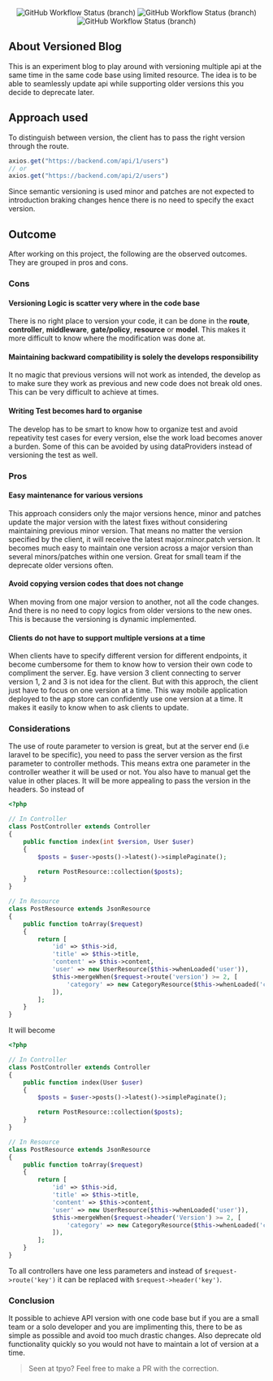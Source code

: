 <p align="center">
<img alt="GitHub Workflow Status (branch)" src="https://img.shields.io/github/workflow/status/CyberSai/versioned-blog/Laravel/main?label=main%20build">
<img alt="GitHub Workflow Status (branch)" src="https://img.shields.io/github/workflow/status/CyberSai/versioned-blog/Laravel/v1.x?label=v1.x%20build">
<img alt="GitHub Workflow Status (branch)" src="https://img.shields.io/github/workflow/status/CyberSai/versioned-blog/Laravel/v2.x?label=v2.x%20build">
</p>

## About Versioned Blog

This is an experiment blog to play around with versioning multiple api at the same time in the same code base using limited resource. The idea is to be able to seamlessly update api while supporting older versions this you decide to deprecate later.

## Approach used

To distinguish between version, the client has to pass the right version through the route.

```js
axios.get("https://backend.com/api/1/users")
// or
axios.get("https://backend.com/api/2/users")
```

Since semantic versioning is used minor and patches are not expected to introduction braking changes hence there is no need to specify the exact version.

## Outcome

After working on this project, the following are the observed outcomes. They are grouped in pros and cons. 

### Cons

#### Versioning Logic is scatter very where in the code base

There is no right place to version your code, it can be done in the **route**, **controller**, **middleware**, **gate/policy**, **resource** or **model**. This makes it more difficult to know where the modification was done at.

#### Maintaining backward compatibility is solely the develops responsibility

It no magic that previous versions will not work as intended, the develop as to make sure they work as previous and new code does not break old ones. This can be very difficult to achieve at times.

#### Writing Test becomes hard to organise

The develop has to be smart to know how to organize test and avoid repeativity test cases for every version, else the work load becomes  anover a burden. Some of this can be avoided by using dataProviders instead of versioning the test as well.

### Pros

#### Easy maintenance for various versions

This approach considers only the major versions hence, minor and patches update the major version with the latest fixes without considering maintaining previous minor version. That means no matter the version specified by the client, it will receive the latest major.minor.patch version. It becomes much easy to maintain one version across a major version than several minors/patches within one version. Great for small team if the deprecate older versions often.

#### Avoid copying version codes that does not change

When moving from one major version to another, not all the code changes. And there is no need to copy logics from older versions to the new ones. This is because the versioning is dynamic implemented.

#### Clients do not have to support multiple versions at a time

When clients have to specify different version for different endpoints, it become cumbersome for them to know how to version their own code to compliment the server. Eg. have version 3 client connecting to server version 1, 2 and 3 is not idea for the client. But with this approch, the client just have to focus on one version at a time. This way mobile application deployed to the app store can confidently use one version at a time. It makes it easily to know when to ask clients to update.

### Considerations

The use of route parameter to version is great, but at the server end (i.e laravel to be specific), you need to pass the server version as the first parameter to controller methods. This means extra one parameter in the controller weather it will be used or not. You also have to manual get the value in other places. It will be more appealing to pass the version in the headers. So instead of

```php
<?php

// In Controller
class PostController extends Controller
{
    public function index(int $version, User $user)
    {
        $posts = $user->posts()->latest()->simplePaginate();

        return PostResource::collection($posts);
    }
}

// In Resource
class PostResource extends JsonResource
{
    public function toArray($request)
    {
        return [
            'id' => $this->id,
            'title' => $this->title,
            'content' => $this->content,
            'user' => new UserResource($this->whenLoaded('user')),
            $this->mergeWhen($request->route('version') >= 2, [
                'category' => new CategoryResource($this->whenLoaded('category')),
            ]),
        ];
    }
}
```

It will become

```php
<?php

// In Controller
class PostController extends Controller
{
    public function index(User $user)
    {
        $posts = $user->posts()->latest()->simplePaginate();

        return PostResource::collection($posts);
    }
}

// In Resource
class PostResource extends JsonResource
{
    public function toArray($request)
    {
        return [
            'id' => $this->id,
            'title' => $this->title,
            'content' => $this->content,
            'user' => new UserResource($this->whenLoaded('user')),
            $this->mergeWhen($request->header('Version') >= 2, [
                'category' => new CategoryResource($this->whenLoaded('category')),
            ]),
        ];
    }
}
```

To all controllers have one less parameters and instead of `$request->route('key')` it can be replaced with `$request->header('key')`.

### Conclusion

It possible to achieve API version with one code base but if you are a small team or a solo developer and you are implimenting this, there to be as simple as possible and avoid too much drastic changes. Also deprecate old functionality quickly so you would not have to maintain a lot of version at a time.

> Seen at tpyo? Feel free to make a PR with the correction.
